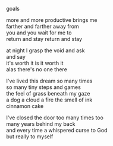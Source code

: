 goals

more and more productive brings me<br>
farther and farther away from<br>
you and you wait for me to<br>
return and stay return and stay

at night I grasp the void and ask<br>
and say<br>
it's worth it is it worth it<br>
alas there's no one there

I've lived this dream so many times<br>
so many tiny steps and games <br>
the feel of grass beneath my gaze<br>
a dog a cloud a fire the smell of ink <br>
cinnamon cake

I've closed the door too many times too <br>
many years behind my back <br>
and every time a whispered curse to God<br>
but really to myself

